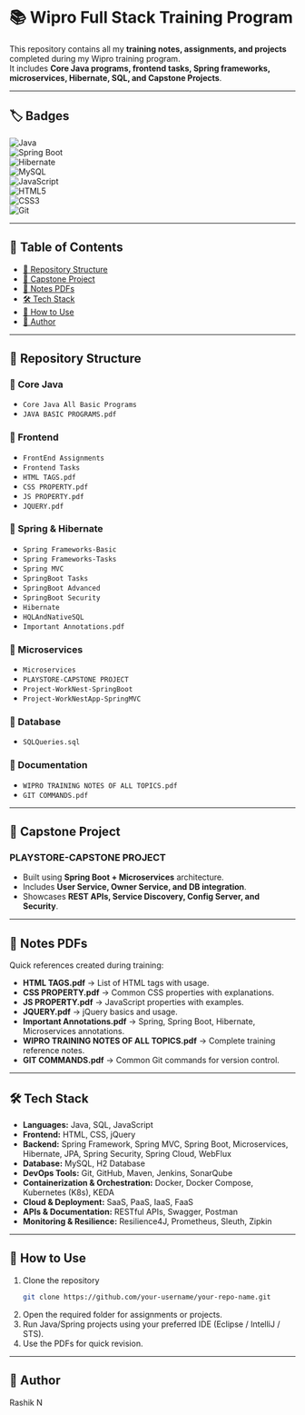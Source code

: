 # 📚 Wipro Full Stack Training Program

This repository contains all my **training notes, assignments, and projects** completed during my Wipro training program.  
It includes **Core Java programs, frontend tasks, Spring frameworks, microservices, Hibernate, SQL, and Capstone Projects**.  

---

## 🏷️ Badges
![Java](https://img.shields.io/badge/Java-ED8B00?style=for-the-badge&logo=java&logoColor=white)  
![Spring Boot](https://img.shields.io/badge/Spring%20Boot-6DB33F?style=for-the-badge&logo=springboot&logoColor=white)  
![Hibernate](https://img.shields.io/badge/Hibernate-59666C?style=for-the-badge&logo=hibernate&logoColor=white)  
![MySQL](https://img.shields.io/badge/MySQL-4479A1?style=for-the-badge&logo=mysql&logoColor=white)  
![JavaScript](https://img.shields.io/badge/JavaScript-F7DF1E?style=for-the-badge&logo=javascript&logoColor=black)  
![HTML5](https://img.shields.io/badge/HTML5-E34F26?style=for-the-badge&logo=html5&logoColor=white)  
![CSS3](https://img.shields.io/badge/CSS3-1572B6?style=for-the-badge&logo=css3&logoColor=white)  
![Git](https://img.shields.io/badge/Git-F05032?style=for-the-badge&logo=git&logoColor=white)  

---

## 📑 Table of Contents
- [📂 Repository Structure](#-repository-structure)
- [🚀 Capstone Project](#-capstone-project)
- [📑 Notes PDFs](#-notes-pdfs)
- [🛠️ Tech Stack](#️-tech-stack)
- [📌 How to Use](#-how-to-use)
- [👤 Author](#-author)

---

## 📂 Repository Structure

### 🔹 Core Java
- `Core Java All Basic Programs`
- `JAVA BASIC PROGRAMS.pdf`

### 🔹 Frontend
- `FrontEnd Assignments`
- `Frontend Tasks`
- `HTML TAGS.pdf`
- `CSS PROPERTY.pdf`
- `JS PROPERTY.pdf`
- `JQUERY.pdf`

### 🔹 Spring & Hibernate
- `Spring Frameworks-Basic`
- `Spring Frameworks-Tasks`
- `Spring MVC`
- `SpringBoot Tasks`
- `SpringBoot Advanced`
- `SpringBoot Security`
- `Hibernate`
- `HQLAndNativeSQL`
- `Important Annotations.pdf`

### 🔹 Microservices
- `Microservices`
- `PLAYSTORE-CAPSTONE PROJECT`
- `Project-WorkNest-SpringBoot`
- `Project-WorkNestApp-SpringMVC`

### 🔹 Database
- `SQLQueries.sql`

### 🔹 Documentation
- `WIPRO TRAINING NOTES OF ALL TOPICS.pdf`
- `GIT COMMANDS.pdf`

---

## 🚀 Capstone Project
### **PLAYSTORE-CAPSTONE PROJECT**
- Built using **Spring Boot + Microservices** architecture.  
- Includes **User Service, Owner Service, and DB integration**.  
- Showcases **REST APIs, Service Discovery, Config Server, and Security**.  

---

## 📑 Notes PDFs
Quick references created during training:
- **HTML TAGS.pdf** → List of HTML tags with usage.  
- **CSS PROPERTY.pdf** → Common CSS properties with explanations.  
- **JS PROPERTY.pdf** → JavaScript properties with examples.  
- **JQUERY.pdf** → jQuery basics and usage.  
- **Important Annotations.pdf** → Spring, Spring Boot, Hibernate, Microservices annotations.  
- **WIPRO TRAINING NOTES OF ALL TOPICS.pdf** → Complete training reference notes.  
- **GIT COMMANDS.pdf** → Common Git commands for version control.  

---

## 🛠️ Tech Stack
- **Languages:** Java, SQL, JavaScript
- **Frontend:** HTML, CSS, jQuery  
- **Backend:** Spring Framework, Spring MVC, Spring Boot, Microservices, Hibernate, JPA, Spring Security, Spring Cloud, WebFlux  
- **Database:** MySQL, H2 Database  
- **DevOps Tools:** Git, GitHub, Maven, Jenkins, SonarQube  
- **Containerization & Orchestration:** Docker, Docker Compose, Kubernetes (K8s), KEDA  
- **Cloud & Deployment:** SaaS, PaaS, IaaS, FaaS 
- **APIs & Documentation:** RESTful APIs, Swagger, Postman  
- **Monitoring & Resilience:** Resilience4J, Prometheus, Sleuth, Zipkin  

---

## 📌 How to Use
1. Clone the repository
   ```bash
   git clone https://github.com/your-username/your-repo-name.git
2. Open the required folder for assignments or projects.
3. Run Java/Spring projects using your preferred IDE (Eclipse / IntelliJ / STS).
4. Use the PDFs for quick revision.

---

## 👤 Author

Rashik N
   
   
